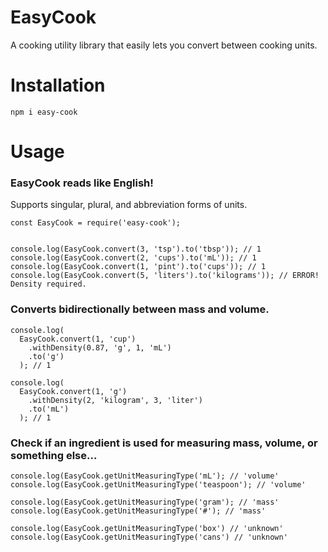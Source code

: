 # EasyCook

A cooking utility library that easily lets you convert between cooking units.

# Installation

```
npm i easy-cook
```

# Usage

### EasyCook reads like English!

Supports singular, plural, and abbreviation forms of units.

```
const EasyCook = require('easy-cook');


console.log(EasyCook.convert(3, 'tsp').to('tbsp')); // 1
console.log(EasyCook.convert(2, 'cups').to('mL')); // 1
console.log(EasyCook.convert(1, 'pint').to('cups')); // 1
console.log(EasyCook.convert(5, 'liters').to('kilograms')); // ERROR! Density required.
```

### Converts bidirectionally between mass and volume.

```
console.log(
  EasyCook.convert(1, 'cup')
    .withDensity(0.87, 'g', 1, 'mL')
    .to('g')
  ); // 1

console.log(
  EasyCook.convert(1, 'g')
    .withDensity(2, 'kilogram', 3, 'liter')
    .to('mL')
  ); // 1
```

### Check if an ingredient is used for measuring mass, volume, or something else...

```
console.log(EasyCook.getUnitMeasuringType('mL'); // 'volume'
console.log(EasyCook.getUnitMeasuringType('teaspoon'); // 'volume'

console.log(EasyCook.getUnitMeasuringType('gram'); // 'mass'
console.log(EasyCook.getUnitMeasuringType('#'); // 'mass'

console.log(EasyCook.getUnitMeasuringType('box') // 'unknown'
console.log(EasyCook.getUnitMeasuringType('cans') // 'unknown'
```
